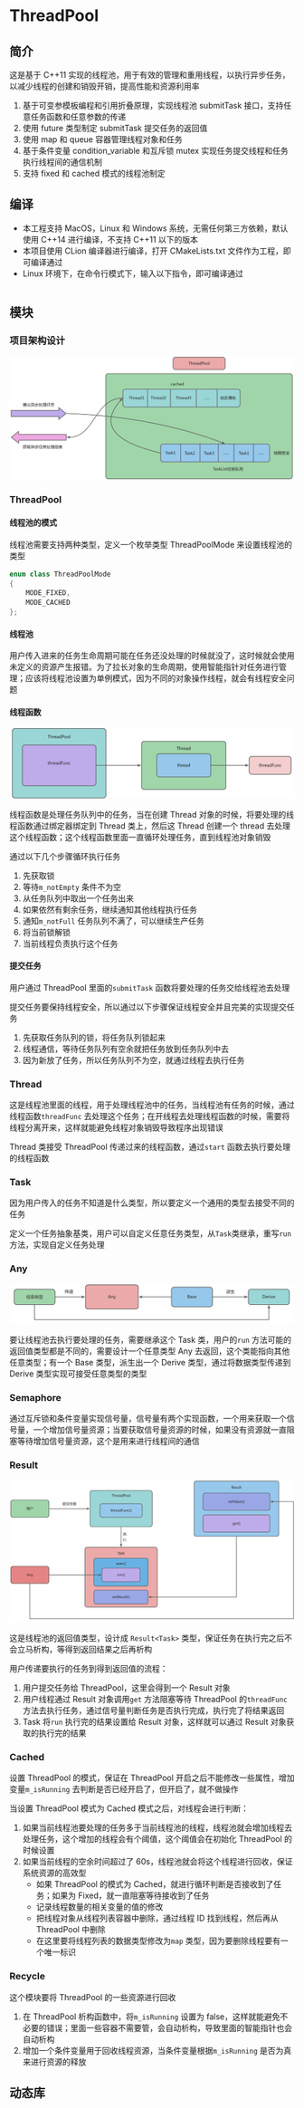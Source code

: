 # ThreadPool

## 简介

这是基于 C++11 实现的线程池，用于有效的管理和重用线程，以执行异步任务，以减少线程的创建和销毁开销，提高性能和资源利用率

1. 基于可变参模板编程和引用折叠原理，实现线程池 submitTask 接口，支持任意任务函数和任意参数的传递
2. 使用 future 类型制定 submitTask 提交任务的返回值
3. 使用 map 和 queue 容器管理线程对象和任务
4. 基于条件变量 condition_variable 和互斥锁 mutex 实现任务提交线程和任务执行线程间的通信机制
5. 支持 fixed 和 cached 模式的线程池制定

## 编译

- 本工程支持 MacOS，Linux 和 Windows 系统，无需任何第三方依赖，默认使用 C++14 进行编译，不支持 C++11 以下的版本
- 本项目使用 CLion 编译器进行编译，打开 CMakeLists.txt 文件作为工程，即可编译通过
- Linux 环境下，在命令行模式下，输入以下指令，即可编译通过

```bash

```

## 模块

### 项目架构设计

![architecture](https://github.com/AxLiupore/ThreadPool/blob/master/images/architecture.jpg)

### ThreadPool

#### 线程池的模式

线程池需要支持两种类型，定义一个枚举类型 ThreadPoolMode 来设置线程池的类型

```cpp
enum class ThreadPoolMode
{
    MODE_FIXED, 
    MODE_CACHED 
};
```

#### 线程池

用户传入进来的任务生命周期可能在任务还没处理的时候就没了，这时候就会使用未定义的资源产生报错。为了拉长对象的生命周期，使用智能指针对任务进行管理；应该将线程池设置为单例模式，因为不同的对象操作线程，就会有线程安全问题

#### 线程函数

![threadfunc](https://github.com/AxLiupore/ThreadPool/blob/master/images/threadfunc.jpg)

线程函数是处理任务队列中的任务，当在创建 Thread 对象的时候，将要处理的线程函数通过绑定器绑定到 Thread 类上，然后这 Thread 创建一个 thread 去处理这个线程函数；这个线程函数里面一直循环处理任务，直到线程池对象销毁

通过以下几个步骤循环执行任务

1. 先获取锁
2. 等待`m_notEmpty` 条件不为空
3. 从任务队列中取出一个任务出来
4. 如果依然有剩余任务，继续通知其他线程执行任务
5. 通知`m_notFull` 任务队列不满了，可以继续生产任务
6. 将当前锁解锁
7. 当前线程负责执行这个任务

#### 提交任务

用户通过 ThreadPool 里面的`submitTask` 函数将要处理的任务交给线程池去处理

提交任务要保持线程安全，所以通过以下步骤保证线程安全并且完美的实现提交任务

1. 先获取任务队列的锁，将任务队列锁起来
2. 线程通信，等待任务队列有空余就把任务放到任务队列中去
3. 因为新放了任务，所以任务队列不为空，就通过线程去执行任务

### Thread 

这是线程池里面的线程，用于处理线程池中的任务，当线程池有任务的时候，通过线程函数`threadFunc` 去处理这个任务；在开线程去处理线程函数的时候，需要将线程分离开来，这样就能避免线程对象销毁导致程序出现错误

Thread 类接受 ThreadPool 传递过来的线程函数，通过`start` 函数去执行要处理的线程函数

### Task 

因为用户传入的任务不知道是什么类型，所以要定义一个通用的类型去接受不同的任务

定义一个任务抽象基类，用户可以自定义任意任务类型，从`Task`类继承，重写`run`方法，实现自定义任务处理

### Any

![threadfunc](https://github.com/AxLiupore/ThreadPool/blob/master/images/any.jpg)

要让线程池去执行要处理的任务，需要继承这个 Task 类，用户的`run` 方法可能的返回值类型都是不同的，需要设计一个任意类型 Any 去返回，这个类能指向其他任意类型；有一个 Base 类型，派生出一个 Derive 类型，通过将数据类型传递到 Derive 类型实现可接受任意类型的类型

### Semaphore

通过互斥锁和条件变量实现信号量，信号量有两个实现函数，一个用来获取一个信号量，一个增加信号量资源；当要获取信号量资源的时候，如果没有资源就一直阻塞等待增加信号量资源，这个是用来进行线程间的通信

### Result

![threadfunc](https://github.com/AxLiupore/ThreadPool/blob/master/images/result.jpg)

这是线程池的返回值类型，设计成 `Result<Task>`  类型，保证任务在执行完之后不会立马析构，等得到返回结果之后再析构

用户传递要执行的任务到得到返回值的流程：

1. 用户提交任务给 ThreadPool，这里会得到一个 Result 对象
2. 用户线程通过 Result 对象调用`get` 方法阻塞等待 ThreadPool 的`threadFunc` 方法去执行任务，通过信号量判断任务是否执行完成，执行完了将结果返回
3. Task 将`run` 执行完的结果设置给 Result 对象，这样就可以通过 Result 对象获取的执行完的结果

### Cached

设置 ThreadPool 的模式，保证在 ThreadPool 开启之后不能修改一些属性，增加变量`m_isRunning` 去判断是否已经开启了，但开启了，就不做操作

当设置 ThreadPool 模式为 Cached 模式之后，对线程会进行判断：

1. 如果当前线程池要处理的任务多于当前线程池的线程，线程池就会增加线程去处理任务，这个增加的线程会有个阈值，这个阈值会在初始化 ThreadPool 的时候设置
2. 如果当前线程的空余时间超过了 60s，线程池就会将这个线程进行回收，保证系统资源的高效型
    - 如果 ThreadPool 的模式为 Cached，就进行循环判断是否接收到了任务；如果为 Fixed，就一直阻塞等待接收到了任务
    - 记录线程数量的相关变量的值的修改
    - 把线程对象从线程列表容器中删除，通过线程 ID 找到线程，然后再从 ThreadPool 中删除
    - 在这里要将线程列表的数据类型修改为`map` 类型，因为要删除线程要有一个唯一标识

### Recycle

这个模块要将 ThreadPool 的一些资源进行回收

1. 在 ThreadPool 析构函数中，将`m_isRunning` 设置为 false，这样就能避免不必要的错误；里面一些容器不需要管，会自动析构，导致里面的智能指针也会自动析构
2. 增加一个条件变量用于回收线程资源，当条件变量根据`m_isRunning` 是否为真来进行资源的释放

## 动态库


